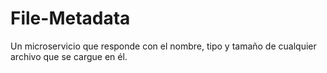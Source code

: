 # File-Metadata
Un microservicio que responde con el nombre, tipo y tamaño de cualquier archivo que se cargue en él.
